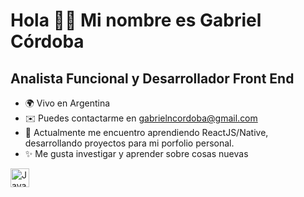 Hola 👋🏻 Mi nombre es Gabriel Córdoba
====================================

Analista Funcional y Desarrollador Front End
--------------------------------------

* 🌍 Vivo en Argentina
* ✉️ Puedes contactarme en [gabrielncordoba@gmail.com](mailto:gabrielncordoba@gmail.com)[](mailto:gabrielncordoba@gmail.com)
* 🧠 Actualmente me encuentro aprendiendo ReactJS/Native, desarrollando proyectos para mi porfolio personal.
* ✨ Me gusta investigar y aprender sobre cosas nuevas


<a href="https://developer.mozilla.org/en-US/docs/Web/JavaScript" target="_blank" rel="noreferrer"><img src="https://raw.githubusercontent.com/danielcranney/readme-generator/main/public/icons/skills/javascript-colored.svg" width="30" height="30" alt="JavaScript" /></a>

